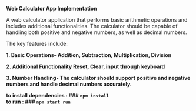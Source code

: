 **Web Calculator App Implementation**

A web calculator application that performs basic arithmetic operations
and includes additional functionalities. The calculator should be capable of
handling both positive and negative numbers, as well as decimal numbers.

The
key features include:


**1. Basic Operations-
 Addition,
 Subtraction,
 Multiplication,
 Division**

**2. Additional Functionality
 Reset, Clear, input through keyboard**
 
**3. Number Handling- The calculator should support positive and negative numbers and handle decimal numbers accurately.**

**to install dependencies : ### `npm install`**<br>
**to run : ### `npm start run`**

